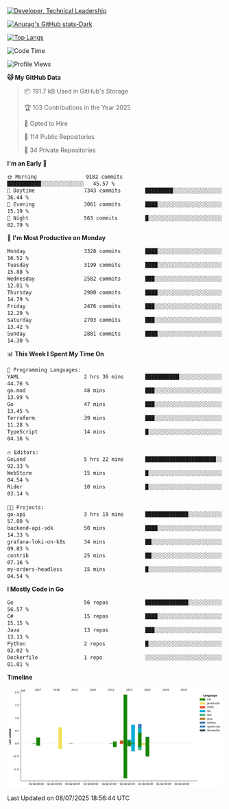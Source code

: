 <div>
  <a href="https://www.linkedin.com/in/arielpineiro/" target="_blank" rel="nofollow noopener noreferrer">
    <img src="https://img.shields.io/badge/-LinkedIn-%230077B5?style=for-the-badge&logo=linkedin&logoColor=white" alt="Developer, Technical Leadership" title="Ariel Piñeiro">
  </a>
</div>

[![Anurag's GitHub stats-Dark](https://github-readme-stats.vercel.app/api?username=arielsrv&show_icons=true&theme=dark#gh-dark-mode-only)](https://github.com/anuraghazra/github-readme-stats#gh-dark-mode-only)

[![Top Langs](https://github-readme-stats.vercel.app/api/top-langs/?username=arielsrv&layout=compact&langs_count=10&theme=dark#gh-dark-mode-only)](https://github.com/anuraghazra/github-readme-stats&theme=dark#gh-dark-mode-only)

<!--START_SECTION:waka-->
![Code Time](http://img.shields.io/badge/Code%20Time-1%2C348%20hrs%2034%20mins-blue)

![Profile Views](http://img.shields.io/badge/Profile%20Views-8-blue)

**🐱 My GitHub Data** 

> 📦 191.7 kB Used in GitHub's Storage 
 > 
> 🏆 103 Contributions in the Year 2025
 > 
> 💼 Opted to Hire
 > 
> 📜 114 Public Repositories 
 > 
> 🔑 34 Private Repositories 
 > 
**I'm an Early 🐤** 

```text
🌞 Morning                9182 commits        ███████████░░░░░░░░░░░░░░   45.57 % 
🌆 Daytime                7343 commits        █████████░░░░░░░░░░░░░░░░   36.44 % 
🌃 Evening                3061 commits        ████░░░░░░░░░░░░░░░░░░░░░   15.19 % 
🌙 Night                  563 commits         █░░░░░░░░░░░░░░░░░░░░░░░░   02.79 % 
```
📅 **I'm Most Productive on Monday** 

```text
Monday                   3328 commits        ████░░░░░░░░░░░░░░░░░░░░░   16.52 % 
Tuesday                  3199 commits        ████░░░░░░░░░░░░░░░░░░░░░   15.88 % 
Wednesday                2582 commits        ███░░░░░░░░░░░░░░░░░░░░░░   12.81 % 
Thursday                 2980 commits        ████░░░░░░░░░░░░░░░░░░░░░   14.79 % 
Friday                   2476 commits        ███░░░░░░░░░░░░░░░░░░░░░░   12.29 % 
Saturday                 2703 commits        ███░░░░░░░░░░░░░░░░░░░░░░   13.42 % 
Sunday                   2881 commits        ████░░░░░░░░░░░░░░░░░░░░░   14.30 % 
```


📊 **This Week I Spent My Time On** 

```text
💬 Programming Languages: 
YAML                     2 hrs 36 mins       ███████████░░░░░░░░░░░░░░   44.76 % 
go.mod                   48 mins             ███░░░░░░░░░░░░░░░░░░░░░░   13.99 % 
Go                       47 mins             ███░░░░░░░░░░░░░░░░░░░░░░   13.45 % 
Terraform                39 mins             ███░░░░░░░░░░░░░░░░░░░░░░   11.28 % 
TypeScript               14 mins             █░░░░░░░░░░░░░░░░░░░░░░░░   04.16 % 

🔥 Editors: 
GoLand                   5 hrs 22 mins       ███████████████████████░░   92.33 % 
WebStorm                 15 mins             █░░░░░░░░░░░░░░░░░░░░░░░░   04.54 % 
Rider                    10 mins             █░░░░░░░░░░░░░░░░░░░░░░░░   03.14 % 

🐱‍💻 Projects: 
go-api                   3 hrs 19 mins       ██████████████░░░░░░░░░░░   57.00 % 
backend-api-sdk          50 mins             ████░░░░░░░░░░░░░░░░░░░░░   14.33 % 
grafana-loki-on-k8s      34 mins             ██░░░░░░░░░░░░░░░░░░░░░░░   09.83 % 
contrib                  25 mins             ██░░░░░░░░░░░░░░░░░░░░░░░   07.16 % 
my-orders-headless       15 mins             █░░░░░░░░░░░░░░░░░░░░░░░░   04.54 % 
```

**I Mostly Code in Go** 

```text
Go                       56 repos            ██████████████░░░░░░░░░░░   56.57 % 
C#                       15 repos            ████░░░░░░░░░░░░░░░░░░░░░   15.15 % 
Java                     13 repos            ███░░░░░░░░░░░░░░░░░░░░░░   13.13 % 
Python                   2 repos             █░░░░░░░░░░░░░░░░░░░░░░░░   02.02 % 
Dockerfile               1 repo              ░░░░░░░░░░░░░░░░░░░░░░░░░   01.01 % 
```



**Timeline**

![Lines of Code chart](https://raw.githubusercontent.com/arielsrv/arielsrv/main/assets/bar_graph.png)


 Last Updated on 08/07/2025 18:56:44 UTC
<!--END_SECTION:waka-->
